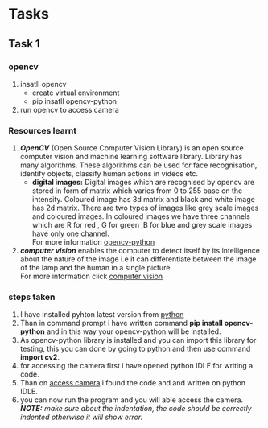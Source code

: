 # Tasks
## Task 1
### opencv
1. insatll opencv
   - create virtual environment
   - pip insatll opencv-python
2. run opencv to access camera
### Resources learnt
 1. ***OpenCV*** (Open Source Computer Vision Library) is an open source computer vision and machine learning software library. 
 Library has many algorithms. These algorithms can be used for face recognisation,  identify objects, classify human actions in videos etc.
    - **digital images:** Digital images which are recognised by opencv are stored in form of matrix which varies from 0 to 255  base on the intensity.
      Coloured image has 3d matrix and black and white image has 2d matrix.
      There are two types of images like grey scale images and coloured images.
      In coloured images we have three channels which are R for red , G for green ,B for blue and grey scale images have only one channel.<br/>
 For more information [opencv-python](https://opencv-python-tutroals.readthedocs.io/en/latest/py_tutorials/py_setup/py_table_of_contents_setup/py_table_of_contents_setup.html#py-table-of-content-setup)
 2. ***computer vision*** enables the computer to detect itself by its intelligence about the nature of the image
 i.e it can differentiate between the image of the lamp and the human in a single picture.<br/>
 For more information click [computer vision](https://algorithmia.com/blog/introduction-to-computer-vision)
 ### steps taken
 1. I have installed pyhton latest version from [python](https://www.python.org/downloads/)
 2. Than in command prompt i have written command **pip install opencv-python** and in this way your opencv-python will be installed.
 3. As opencv-python library is installed and you can import this library for testing, this you can done by going to python and then use command **import cv2**.
 4. for accessing the camera first i have opened python IDLE for writing a code.
 5. Than on [access camera](https://www.e-consystems.com/blog/camera/how-to-access-cameras-using-opencv-with-python/) i found the code and and written on python IDLE.
 6. you can now run the program and you will able access the camera.<br/>
 ***NOTE:*** *make sure about the indentation, the code should be correctly indented otherwise it will show error.*
